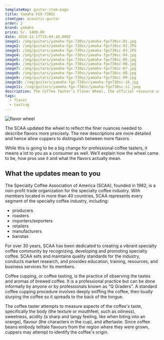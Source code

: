 ```yaml
---
templateKey: guitar-item-page
title: Yamaha FGX-730SC
itemtype: acoustic-guitar
order: 2
brand: yamaha
price: S/. 1400.00
date: 2016-12-17T15:04:10.000Z
image1: /img/guitars/yamaha-fgx-730sc/yamaha-fgx730sc-01.jpg
image2: /img/guitars/yamaha-fgx-730sc/yamaha-fgx730sc-02.JPG
image3: /img/guitars/yamaha-fgx-730sc/yamaha-fgx730sc-03.JPG
image4: /img/guitars/yamaha-fgx-730sc/yamaha-fgx730sc-04.jpg
image5: /img/guitars/yamaha-fgx-730sc/yamaha-fgx730sc-05.jpg
image6: /img/guitars/yamaha-fgx-730sc/yamaha-fgx730sc-06.jpg
image7: /img/guitars/yamaha-fgx-730sc/yamaha-fgx730sc-07.jpg
image8: /img/guitars/yamaha-fgx-730sc/yamaha-fgx730sc-08.jpg
image9: /img/guitars/yamaha-fgx-730sc/yamaha-fgx730sc-09.jpg
image10: /img/guitars/yamaha-fgx-730sc/yamaha-fgx730sc-10.jpg
image11: /img/guitars/yamaha-fgx-730sc/yamaha-fgx730sc-11.jpeg
description: The Coffee Taster’s Flavor Wheel, the official resource used by coffee tasters, has been revised for the first time this year.
tags:
  - flavor
  - tasting
---
```

![flavor wheel](/img/flavor_wheel.jpg)

The SCAA updated the wheel to reflect the finer nuances needed to describe flavors more precisely. The new descriptions are more detailed and hence allow cuppers to distinguish between more flavors.

While this is going to be a big change for professional coffee tasters, it means a lot to you as a consumer as well. We’ll explain how the wheel came to be, how pros use it and what the flavors actually mean.

## What the updates mean to you

The Specialty Coffee Association of America (SCAA), founded in 1982, is a non-profit trade organization for the specialty coffee industry. With members located in more than 40 countries, SCAA represents every segment of the specialty coffee industry, including:

* producers
* roasters
* importers/exporters
* retailers
* manufacturers
* baristas

For over 30 years, SCAA has been dedicated to creating a vibrant specialty coffee community by recognizing, developing and promoting specialty coffee. SCAA sets and maintains quality standards for the industry, conducts market research, and provides education, training, resources, and business services for its members.

Coffee cupping, or coffee tasting, is the practice of observing the tastes and aromas of brewed coffee. It is a professional practice but can be done informally by anyone or by professionals known as "Q Graders". A standard coffee cupping procedure involves deeply sniffing the coffee, then loudly slurping the coffee so it spreads to the back of the tongue.

The coffee taster attempts to measure aspects of the coffee's taste, specifically the body (the texture or mouthfeel, such as oiliness), sweetness, acidity (a sharp and tangy feeling, like when biting into an orange), flavour (the characters in the cup), and aftertaste. Since coffee beans embody telltale flavours from the region where they were grown, cuppers may attempt to identify the coffee's origin.
